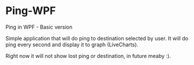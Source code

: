 # Ping-WPF
Ping in WPF - Basic version

Simple application that will do ping to destination selected by user. It will do ping every second and display it to graph (LiveCharts).

Right now it will not show lost ping or destination, in future meaby :).
